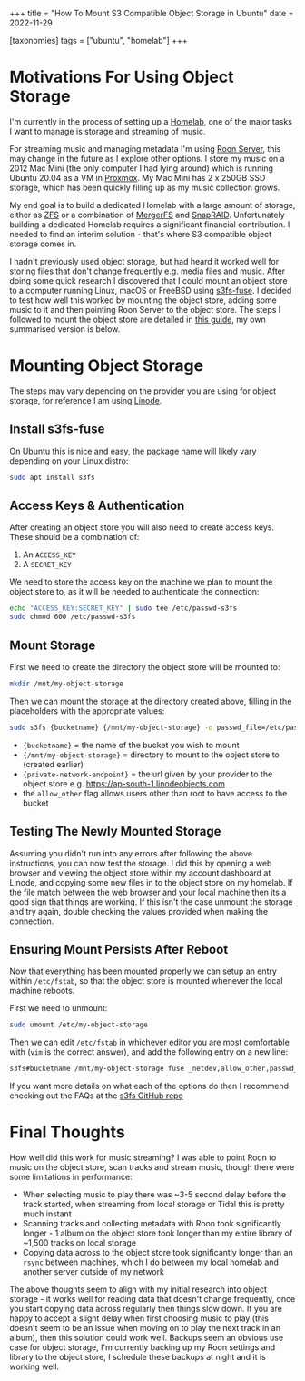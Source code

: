 +++
title = "How To Mount S3 Compatible Object Storage in Ubuntu"
date = 2022-11-29

[taxonomies]
tags = ["ubuntu", "homelab"]
+++

# Motivations For Using Object Storage

I'm currently in the process of setting up a [Homelab](https://linuxhandbook.com/homelab/), one of the major tasks I want to manage is storage and streaming of music.

For streaming music and managing metadata I'm using [Roon Server](https://roonlabs.com/), this may change in the future as I explore other options. I store my music on a 2012 Mac Mini (the only computer I had lying around) which is running Ubuntu 20.04 as a VM in [Proxmox](https://www.proxmox.com/en/). My Mac Mini has 2 x 250GB SSD storage, which has been quickly filling up as my music collection grows.

<!-- more -->

My end goal is to build a dedicated Homelab with a large amount of storage, either as [ZFS](https://arstechnica.com/information-technology/2020/05/zfs-101-understanding-zfs-storage-and-performance/) or a combination of [MergerFS](https://perfectmediaserver.com/tech-stack/mergerfs/) and [SnapRAID](https://perfectmediaserver.com/tech-stack/snapraid/). Unfortunately building a dedicated Homelab requires a significant financial contribution. I needed to find an interim solution - that's where S3 compatible object storage comes in.

I hadn't previously used object storage, but had heard it worked well for storing files that don't change frequently e.g. media files and music. After doing some quick research I discovered that I could mount an object store to a computer running Linux, macOS or FreeBSD using [s3fs-fuse](https://github.com/s3fs-fuse/s3fs-fuse). I decided to test how well this worked by mounting the object store, adding some music to it and then pointing Roon Server to the object store. The steps I followed to mount the object store are detailed in [this guide](https://upcloud.com/resources/tutorials/mount-object-storage-cloud-server-s3fs-fuse), my own summarised version is below.

# Mounting Object Storage

The steps may vary depending on the provider you are using for object storage, for reference I am using [Linode](https://www.linode.com/).

## Install s3fs-fuse

On Ubuntu this is nice and easy, the package name will likely vary depending on your Linux distro:
```bash
sudo apt install s3fs
```

## Access Keys & Authentication

After creating an object store you will also need to create access keys. These should be a combination of:
1. An `ACCESS_KEY`
2. A `SECRET_KEY`

We need to store the access key on the machine we plan to mount the object store to, as it will be needed to authenticate the connection:
```bash
echo "ACCESS_KEY:SECRET_KEY" | sudo tee /etc/passwd-s3fs
sudo chmod 600 /etc/passwd-s3fs
```

## Mount Storage

First we need to create the directory the object store will be mounted to:
```bash
mkdir /mnt/my-object-storage
```

Then we can mount the storage at the directory created above, filling in the placeholders with the appropriate values:
```bash
sudo s3fs {bucketname} {/mnt/my-object-storage} -o passwd_file=/etc/passwd-s3fs -o allow_other -o url=https://{private-network-endpoint}
```

- `{bucketname}` = the name of the bucket you wish to mount
- `{/mnt/my-object-storage}` = directory to mount to the object store to (created earlier)
- `{private-network-endpoint}` = the url given by your provider to the object store e.g. https://ap-south-1.linodeobjects.com
- the `allow_other` flag allows users other than root to have access to the bucket

## Testing The Newly Mounted Storage

Assuming you didn't run into any errors after following the above instructions, you can now test the storage. I did this by opening a web browser and viewing the object store within my account dashboard at Linode, and copying some new files in to the object store on my homelab. If the file match between the web browser and your local machine then its a good sign that things are working. If this isn't the case unmount the storage and try again, double checking the values provided when making the connection.

## Ensuring Mount Persists After Reboot

Now that everything has been mounted properly we can setup an entry within `/etc/fstab`, so that the object store is mounted whenever the local machine reboots.

First we need to unmount:
```bash
sudo umount /etc/my-object-storage
```

Then we can edit `/etc/fstab` in whichever editor you are most comfortable with (`vim` is the correct answer), and add the following entry on a new line:
```bash
s3fs#bucketname /mnt/my-object-storage fuse _netdev,allow_other,passwd_file=/etc/passwd-s3fs,url=https://ap-south-1.linodeobjects.com/ 0 0
```

If you want more details on what each of the options do then I recommend checking out the FAQs at the [s3fs GitHub repo](https://github.com/s3fs-fuse/s3fs-fuse/wiki/FAQ)

# Final Thoughts

How well did this work for music streaming? I was able to point Roon to music on the object store, scan tracks and stream music, though there were some limitations in performance:
- When selecting music to play there was ~3-5 second delay before the track started, when streaming from local storage or Tidal this is pretty much instant
- Scanning tracks and collecting metadata with Roon took significantly longer - 1 album on the object store took longer than my entire library of ~1,500 tracks on local storage
- Copying data across to the object store took significantly longer than an `rsync` between machines, which I do between my local homelab and another server outside of my network

The above thoughts seem to align with my initial research into object storage - it works well for reading data that doesn't change frequently, once you start copying data across regularly then things slow down. If you are happy to accept a slight delay when first choosing music to play (this doesn't seem to be an issue when moving on to play the next track in an album), then this solution could work well. Backups seem an obvious use case for object storage, I'm currently backing up my Roon settings and library to the object store, I schedule these backups at night and it is working well.
